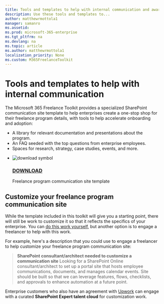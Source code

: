 ```yaml
---
title: Tools and templates to help with internal communication and awareness 
description: Use these tools and templates to... 
author: matthewrmottola1
manager: samanro
ms.assetid: 
ms.prod: microsoft-365-enterprise
ms.tgt_pltfrm: na
ms.devlang: na
ms.topic: article
ms.author: matthewrmottola1
localization_priority: None 
ms.custom: M365FreelanceToolkit
---
```

Tools and templates to help with internal communication
=======================================================

The Microsoft 365 Freelance Toolkit provides a specialized SharePoint communication site template to help enterprises create a one-stop shop for their freelance program details, with tools to help accelerate onboarding and adoption:
- A library for relevant documentation and presentations about the program.
- An FAQ seeded with the top questions from enterprise employees.
- Spaces for research, strategy, case studies, events, and more.


<ul class="panelContent cardsF">
    <li>
        <div class="cardSize">
            <div class="cardPadding">
                <div class="card">
                    <div class="cardImageOuter">
                        <div class="cardImage">
                            <img src="https://docs.microsoft.com/en-us/office/media/icons/download-blue.svg" alt="download symbol" />
                        </div>
                    </div>
                    <div class="cardText">
                        <h3><a href="https://placeholderfordownloadURL">DOWNLOAD</a></h3>
                        <p>Freelance program communication site template</p>
                    </div>
                </div>
            </div>
        </div>
    </li>
</ul>

Customize your freelance program communication site
---------------------------------------------------

While the template included in this toolkit will give you a starting point, there will still be work to customize it so that it reflects the specifics of your enterprise. You can [do this work yourself](https://support.office.com/article/320b43e5-b047-4fda-8381-f61e8ac7f59b), but another option is to engage a freelancer to help with this work.

For example, here's a description that you could use to engage a freelancer to help customize your freelance program communication site:

> **SharePoint consultant/architect needed to customize a communication site**
> Looking for a SharePoint Online consultant/architect to set up a portal site that hosts employee communications, documents, and manages calendar events. Site should be built so that we can leverage features, flows, checklists, and approvals to enhance automation at a future point.

Enterprise customers who also have an agreement with <a href="https://www.upwork.com/enterprise/">Upwork</a> can engage with a curated <b>SharePoint Expert talent cloud</b> for customization work.